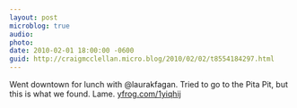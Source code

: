 ```yaml
---
layout: post
microblog: true
audio: 
photo: 
date: 2010-02-01 18:00:00 -0600
guid: http://craigmcclellan.micro.blog/2010/02/02/t8554184297.html
---
```

Went downtown for lunch with @laurakfagan. Tried to go to the Pita Pit, but this is what we found. Lame.  [yfrog.com/1yiqhij](http://yfrog.com/1yiqhij)
